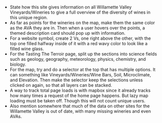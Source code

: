 * State how this site gives information on all Willamette Valley Vineyards/Wineries to give a full overview of the diversity of wines in this unique region. 
* As far as points for the wineries on the map, make them the same color as the AVA they are in. Then when a user hovers over the points, a themed description card should pop up with information.
* For a website symbol, create 2 Vs, one right above the other, with the top one filled halfway inside of it with a red wavy color to look like a filled wine glass.
* For the Tasting The Terroir page, split up the sections into science fields such as geology, geography, meteorology, physics, chemistry, and biology.
* For the map, try and do a selector at the top that has multiple options. It can something like Vineyards/Wineries/Wine Bars, Soil, Microclimate, and Elevation. Then make the selector keep the selections unless clicked on again, so that all layers can be stacked.
* A way to track total page loads is with mapbox since it already tracks how many times a request of the home page happens. But lazy map loading must be taken off. Though this will not count unique users.
* Also mention somewhere that much of the data on other sites for the Willamette Valley is out of date, with many missing wineries and even AVAs.